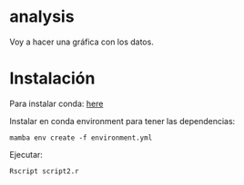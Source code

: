 # analysis

Voy a hacer una gráfica con los datos.

# Instalación

Para instalar conda: [here](https://docs.conda.io/projects/conda/en/latest/user-guide/install/index.html#regular-installation)

Instalar en conda environment para tener las dependencias:
```
mamba env create -f environment.yml
```

Ejecutar:
```
Rscript script2.r
```
